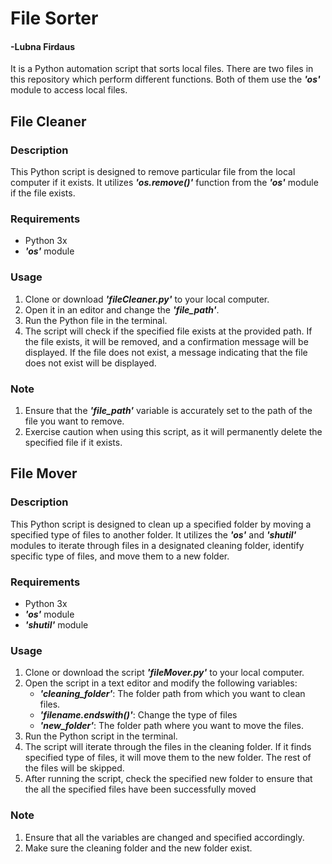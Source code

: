 # File Sorter
#### -Lubna Firdaus

It is a Python automation script that sorts local files. There are two files in this repository which perform different functions. Both of them use the ***'os'*** module to access local files. 

## File Cleaner

### Description
This Python script is designed to remove particular file from the local computer if it exists. It utilizes ***'os.remove()'*** function from the ***'os'*** module if the file exists.

### Requirements
* Python 3x
* ***'os'*** module

### Usage
1. Clone or download ***'fileCleaner.py'*** to your local computer.
2. Open it in an editor and change the ***'file_path'***.
3. Run the Python file in the terminal.
4. The script will check if the specified file exists at the provided path. If the file exists, it will be removed, and a confirmation message will be displayed. If the file does not exist, a message indicating that the file does not exist will be displayed.

### Note
1. Ensure that the ***'file_path'*** variable is accurately set to the path of the file you want to remove.
2. Exercise caution when using this script, as it will permanently delete the specified file if it exists.

## File Mover

### Description
This Python script is designed to clean up a specified folder by moving a specified type of files to another folder. It utilizes the ***'os'*** and ***'shutil'*** modules to iterate through files in a designated cleaning folder, identify specific type of files, and move them to a new folder.

### Requirements
* Python 3x
* ***'os'*** module
* ***'shutil'*** module

### Usage
1. Clone or download the script ***'fileMover.py'*** to your local computer.
2. Open the script in a text editor and modify the following variables:
   * ***'cleaning_folder'***: The folder path from which you want to clean files.
   * ***'filename.endswith()'***: Change the type of files
   * ***'new_folder'***: The folder path where you want to move the files.
3. Run the Python script in the terminal.
4. The script will iterate through the files in the cleaning folder. If it finds specified type of files, it will move them to the new folder. The rest of the files will be skipped.
5. After running the script, check the specified new folder to ensure that the all the specified files have been successfully moved

### Note
1. Ensure that all the variables are changed and specified accordingly.
2. Make sure the cleaning folder and the new folder exist.
